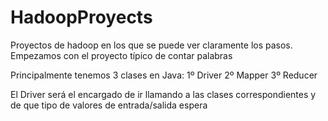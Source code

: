 # HadoopProyects

Proyectos de hadoop en los que se puede ver claramente los pasos.
Empezamos con el proyecto típico de contar palabras

Principalmente tenemos 3 clases en Java:
1º Driver
2º Mapper
3º Reducer

El Driver será el encargado de ir llamando a las clases correspondientes y de que tipo de valores de entrada/salida espera
